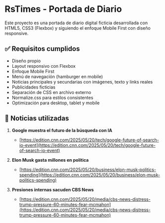 # RsTimes - Portada de Diario

Este proyecto es una portada de diario digital ficticia desarrollada con HTML5, CSS3 (Flexbox) y siguiendo el enfoque Mobile First con diseño responsive.

## ✅ Requisitos cumplidos

- Diseño propio
- Layout responsivo con Flexbox
- Enfoque Mobile First
- Menú de navegación (hamburger en mobile)
- Noticias principales y secundarias con imágenes, texto y links reales
- Publicidades ficticias
- Separación de CSS en archivo externo
- Normalize.css para estilos consistentes
- Optimización para desktop, tablet y mobile

## 📰 Noticias utilizadas

1. **Google muestra el futuro de la búsqueda con IA**
   - [https://edition.cnn.com/2025/05/20/tech/google-future-of-search-io-event](https://edition.cnn.com/2025/05/20/tech/google-future-of-search-io-event)

2. **Elon Musk gasta millones en política**
   - [https://edition.cnn.com/2025/05/20/business/elon-musk-politics-spending](https://edition.cnn.com/2025/05/20/business/elon-musk-politics-spending)

3. **Presiones internas sacuden CBS News**
   - [https://edition.cnn.com/2025/05/20/media/cbs-news-distress-trump-pressure-60-minutes-fear-mcmahon](https://edition.cnn.com/2025/05/20/media/cbs-news-distress-trump-pressure-60-minutes-fear-mcmahon)
